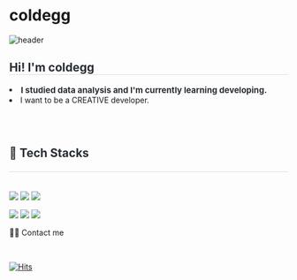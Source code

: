 # coldegg

![header](https://capsule-render.vercel.app/api?type=waving&height=300&color=gradient&text=EGG's%20github)

<div style="text-align: left;"> 
    <h2 style="border-bottom: 1px solid #d8dee4; color: #282d33;"> Hi! I'm coldegg </h2>  
    <div style="font-weight: 700; font-size: 15px; text-align: left; color: #282d33;"> 
    <li>I studied data analysis and I'm currently learning developing.</li></div>
    <li>I want to be a CREATIVE developer.</li></div></div><div style="text-align: left;">
    <h2 style="border-bottom: 1px solid #d8dee4; color: #282d33;">  <br> 
    



💾 Tech Stacks </h2> <br> 
    <div style="text-align: left;"> <img src="https://img.shields.io/badge/python-3776AB?style=flat-square&logo=visualstudiocode&logoColor=white"/> <img src="https://img.shields.io/badge/R-276DC3?style=flat-square&logo=visualstudiocode&logoColor=white"/> <img src="https://img.shields.io/badge/jupyter-F37626?style=flat-square&logo=visualstudiocode&logoColor=white"/> 

<img src="https://img.shields.io/badge/HTML5-E34F26?style=flat-square&logo=html5&logoColor=white"/> <img src="https://img.shields.io/badge/CSS3-1572B6?style=flat-square&logo=css3&logoColor=white"/> <img src="https://img.shields.io/badge/VisualStudioCode-007ACC?style=flat-square&logo=visualstudiocode&logoColor=white"/> 



🧑‍💻 Contact me </h2> <br> <div style="text-align: left;">  </div>  <br> 
    <div style="text-align: left;">  </div> 
    </div>

[![Hits](https://hits.seeyoufarm.com/api/count/incr/badge.svg?url=https%3A%2F%2Fgithub.com%2Fgjbae1212%2Fhit-counter&count_bg=%23FFC81F&title_bg=%23555555&icon=&icon_color=%23F6A3A3&title=hits&edge_flat=false)](https://hits.seeyoufarm.com)
 
